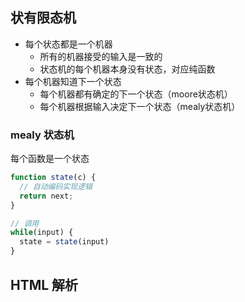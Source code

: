 ## 状有限态机

- 每个状态都是一个机器
  - 所有的机器接受的输入是一致的
  - 状态机的每个机器本身没有状态，对应纯函数
- 每个机器知道下一个状态
  - 每个机器都有确定的下一个状态（moore状态机）
  - 每个机器根据输入决定下一个状态（mealy状态机）

### mealy 状态机

每个函数是一个状态

```js
function state(c) {
  // 自动编码实现逻辑
  return next;
}

// 调用
while(input) {
  state = state(input)
}
```

## HTML 解析